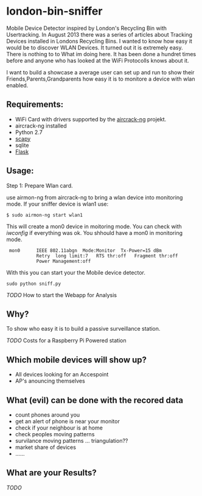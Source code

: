 
london-bin-sniffer
==================

Mobile Device Detector inspired by London's Recycling Bin with Usertracking. In August 2013 there was a series of articles about Tracking Devices installed in Londons Recycling Bins. I wanted to know how easy it would be to discover WLAN Devices. It turned out it is extremely easy. There is nothing to to What im doing here. It has been done a hundret times before and anyone who has looked at the WiFi Protocolls knows about it. 

I want to build a showcase a average user can set up and run to show their Friends,Parents,Grandparents how easy it is to monitore a device with wlan enabled.

Requirements:
-------------
*  WiFi Card with drivers supported by the [aircrack-ng](http://www.aircrack-ng.org/) projekt.
*  aircrack-ng installed
*  Python 2.7
*  [scapy](http://www.secdev.org/projects/scapy/)
*  sqlite
*  [Flask](http://flask.pocoo.org/) 



Usage:
------

Step 1: Prepare Wlan card.

use airmon-ng from aircrack-ng to bring a wlan device into monitoring mode. If your sniffer device is wlan1 use:

    $ sudo airmon-ng start wlan1

This will create a mon0 device in moitoring mode. You can check with _iwconfig_ if everything was ok. You shhould have a mon0 in monitoring mode.

     mon0      IEEE 802.11abgn  Mode:Monitor  Tx-Power=15 dBm   
               Retry  long limit:7   RTS thr:off   Fragment thr:off
               Power Management:off

With this you can start your the Mobile device detector.

    sudo python sniff.py
    

*TODO* How to start the Webapp for Analysis



Why?
------

To show who easy it is to build a passive surveillance station.

*TODO* Costs for a Raspberry Pi Powered station



Which mobile devices will show up?
----------------------------------

*  All devices looking for an Accespoint
*  AP's anouncing themselves


What (evil) can be done with the recored data
-------

*  count phones around you
*  get an alert of phone is near your monitor
*  check if your neighbour is at home
*  check peoples moving patterns
*  survilance moving patterns ... triangulation??
*  market share of devices
*  ......


What are your Results?
------

*TODO*





